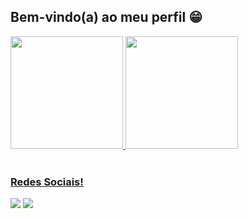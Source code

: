 ## Bem-vindo(a) ao meu perfil 😁

 <div>
   <a href="https://github.com/daianagilli">
   <img height="180em" src="https://github-readme-stats.vercel.app/api?username=daianagilli&show_icons=true&theme=tokyonight&include_all_commits=true&count_private=true"/>
   <img height="180em" src="https://github-readme-stats.vercel.app/api/top-langs/?username=daianagilli&layout=compact&langs_count=6&theme=tokyonight"/>
</div>
  
<br>
 
### Redes Sociais!
 
<div> 
  <a href = "mailto:daianagilli7@gmail.com"><img src="https://img.shields.io/badge/-Gmail-%23333?style=for-the-badge&logo=gmail&logoColor=white" target="_blank"></a>
  <a href="https://www.linkedin.com/in/daianagilli/" target="_blank"><img src="https://img.shields.io/badge/-LinkedIn-%230077B5?style=for-the-badge&logo=linkedin&logoColor=white" target="_blank"></a>
</div>
